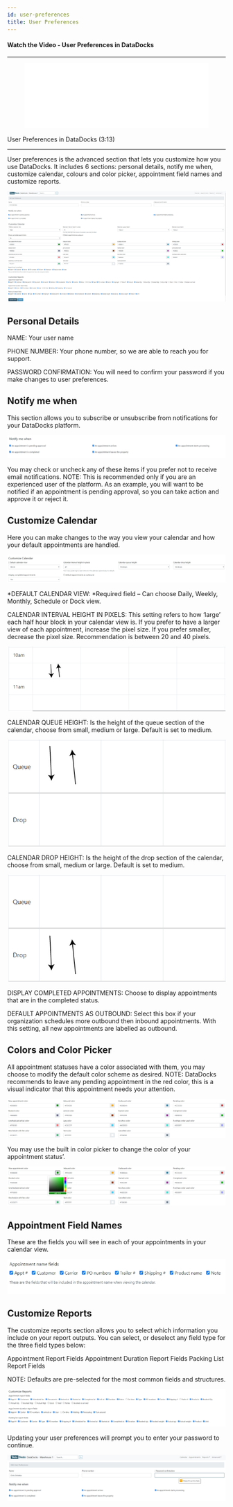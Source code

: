 ```yaml
---
id: user-preferences
title: User Preferences
---
```


#### Watch the Video - User Preferences in DataDocks

***
<figure class="video-container">
  <iframe src="//www.youtube.com/embed/Fp7vPzHno9I" frameborder="0" allowfullscreen width="100%"></iframe>
</figure>


User Preferences in DataDocks (3:13)
***

User preferences is the advanced section that lets you customize how you use DataDocks. It includes 6 sections: personal details, notify me when, customize calendar, colours and color picker, appointment field names and customize reports. 

![Main Screen](/img/docs/advanced/user-preferences/main.jpg)

## Personal Details

NAME: Your user name

PHONE NUMBER: Your phone number, so we are able to reach you for support.

PASSWORD CONFIRMATION: You will need to confirm your password if you make changes to user preferences.

## Notify me when

This section allows you to subscribe or unsubscribe from notifications for your DataDocks platform.

![Notify Me When](/img/docs/advanced/user-preferences/notify-me-when.jpg)

You may check or uncheck any of these items if you prefer not to receive email notifications. NOTE: This is recommended only if you are an experienced user of the platform. As an example, you will want to be notified if an appointment is pending approval, so you can take action and approve it or reject it. 

## Customize Calendar

Here you can make changes to the way you view your calendar and how your default appointments are handled. 

![Customize Calendar](/img/docs/advanced/user-preferences/customize-cal.jpg) 

*DEFAULT CALENDAR VIEW: *Required field – Can choose Daily, Weekly, Monthly, Schedule or Dock view. 

CALENDAR INTERVAL HEIGHT IN PIXELS: This setting refers to how ‘large’ each half hour block in your calendar view is. If you prefer to have a larger view of each appointment, increase the pixel size. If you prefer smaller, decrease the pixel size. Recommendation is between 20 and 40 pixels. 

![Calendar View Seperators](/img/docs/advanced/user-preferences/cal-view-seperators.jpg)

CALENDAR QUEUE HEIGHT: Is the height of the queue section of the calendar, choose from small, medium or large. Default is set to medium. 

![Queue Height](/img/docs/advanced/user-preferences/queue-height.jpg)

CALENDAR DROP HEIGHT: Is the height of the drop section of the calendar, choose from small, medium or large. Default is set to medium. 


![Drop Height](/img/docs/advanced/user-preferences/drop-height.jpg)


DISPLAY COMPLETED APPOINTMENTS: Choose to display appointments that are in the completed status. 

DEFAULT APPOINTMENTS AS OUTBOUND: Select this box if your organization schedules more outbound then inbound appointments. With this setting, all new appointments are labelled as outbound. 

## Colors and Color Picker

All appointment statuses have a color associated with them, you may choose to modify the default color scheme as desired. NOTE: DataDocks recommends to leave any pending appointment in the red color, this is a visual indicator that this appointment needs your attention. 

![Colors Available](/img/docs/advanced/user-preferences/colors.jpg)

You may use the built in color picker to change the color of your appointment status’. 

![Color Picker](/img/docs/advanced/user-preferences/color-picker.jpg)

## Appointment Field Names

These are the fields you will see in each of your appointments in your calendar view.
     
![Appointment Fields](/img/docs/advanced/user-preferences/appt-name-fields.jpg)

## Customize Reports

The customize reports section allows you to select which information you include on your report outputs. You can select, or deselect any field type for the three field types below:

Appointment Report Fields
Appointment Duration Report Fields
Packing List Report Fields

NOTE: Defaults are pre-selected for the most common fields and structures. 

![Customize Reports](/img/docs/advanced/user-preferences/customize-reports.jpg)

Updating your user preferences will prompt you to enter your password to continue. 

![Update Password](/img/docs/advanced/user-preferences/user-update-password.jpg)

 
